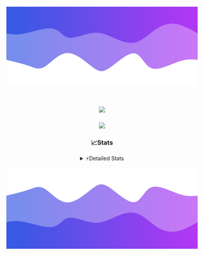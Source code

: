 ![Header](./header.png)
<div align="center">

<h1 align="center">
  <a href="https://git.io/typing-svg">
    <img src="https://readme-typing-svg.herokuapp.com/?lines=Hello,+There!+👋;This+is+chicho.;CEO+on+Hely+Development....;&center=true&size=25">
  </a>
</h1>
  
<p align="center">
  <img src="https://lanyard.cnrad.dev/api/852683595378196480" />
</p>

### 📈Stats
<details>
    <summary> ⚡Detailed Stats</summary>
    <br/>

<!--START_SECTION:waka-->
![Code Time](http://img.shields.io/badge/Code%20Time-331%20hrs%2011%20mins-blue)

![Profile Views](http://img.shields.io/badge/Profile%20Views-0-blue)

**🐱 My GitHub Data** 

> 📦 42.6 kB Used in GitHub's Storage 
 > 
> 🏆 22 Contributions in the Year 2023
 > 
> 🚫 Not Opted to Hire
 > 
> 📜 7 Public Repositories 
 > 
> 🔑 9 Private Repositories 
 > 
**I'm a Night 🦉** 

```text
🌞 Morning                16 commits          ██░░░░░░░░░░░░░░░░░░░░░░░   06.23 % 
🌆 Daytime                30 commits          ███░░░░░░░░░░░░░░░░░░░░░░   11.67 % 
🌃 Evening                123 commits         ████████████░░░░░░░░░░░░░   47.86 % 
🌙 Night                  88 commits          █████████░░░░░░░░░░░░░░░░   34.24 % 
```
📅 **I'm Most Productive on Tuesday** 

```text
Monday                   19 commits          ██░░░░░░░░░░░░░░░░░░░░░░░   07.39 % 
Tuesday                  58 commits          ██████░░░░░░░░░░░░░░░░░░░   22.57 % 
Wednesday                47 commits          █████░░░░░░░░░░░░░░░░░░░░   18.29 % 
Thursday                 30 commits          ███░░░░░░░░░░░░░░░░░░░░░░   11.67 % 
Friday                   35 commits          ███░░░░░░░░░░░░░░░░░░░░░░   13.62 % 
Saturday                 23 commits          ██░░░░░░░░░░░░░░░░░░░░░░░   08.95 % 
Sunday                   45 commits          ████░░░░░░░░░░░░░░░░░░░░░   17.51 % 
```


📊 **This Week I Spent My Time On** 

```text
🕑︎ Time Zone: America/Argentina/Buenos_Aires

💬 Programming Languages: 
JavaScript               18 hrs 34 mins      █████████████░░░░░░░░░░░░   51.65 % 
HTML                     8 hrs 7 mins        ██████░░░░░░░░░░░░░░░░░░░   22.58 % 
Python                   7 hrs 45 mins       █████░░░░░░░░░░░░░░░░░░░░   21.56 % 
Text                     48 mins             █░░░░░░░░░░░░░░░░░░░░░░░░   02.26 % 
Bash                     29 mins             ░░░░░░░░░░░░░░░░░░░░░░░░░   01.39 % 

🔥 Editors: 
VS Code                  35 hrs 57 mins      █████████████████████████   100.00 % 

🐱‍💻 Projects: 
Unknown Project          29 hrs 50 mins      █████████████████████░░░░   82.96 % 
Coder                    5 hrs 9 mins        ████░░░░░░░░░░░░░░░░░░░░░   14.34 % 
FivemStrings             58 mins             █░░░░░░░░░░░░░░░░░░░░░░░░   02.70 % 

💻 Operating System: 
Windows                  35 hrs 57 mins      █████████████████████████   100.00 % 
```

**I Mostly Code in JavaScript** 

```text
JavaScript               8 repos             █████████░░░░░░░░░░░░░░░░   34.78 % 
CSS                      4 repos             ████░░░░░░░░░░░░░░░░░░░░░   17.39 % 
HTML                     2 repos             ██░░░░░░░░░░░░░░░░░░░░░░░   08.70 % 
C#                       2 repos             ██░░░░░░░░░░░░░░░░░░░░░░░   08.70 % 
Batchfile                1 repo              █░░░░░░░░░░░░░░░░░░░░░░░░   04.35 % 
```




 Last Updated on 29/08/2023 11:10:00 UTC
<!--END_SECTION:waka-->
</details>

![Footer](./footer.png)
